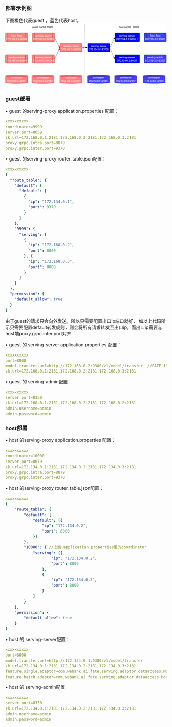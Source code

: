 ### 部署示例图
下图橙色代表guest ，蓝色代表host。  
![deploy](../img/Deploy.jpg)

### guest部署
•	guest 的serving-proxy application.properties 配置：  
```yml
xxxxxxxxxx
coordinator=9999 
server.port=8059
zk.url=172.168.0.1:2181,172.168.0.2:2181,172.168.0.3:2181
proxy.grpc.intra.port=8879
proxy.grpc.inter.port=9370
```
•	guest 的serving-proxy router_table.json配置：  
```yml
xxxxxxxxxx
{
  "route_table": {
    "default": {
      "default": [
        {
          "ip": "172.134.0.1",
          "port": 9370
        }
      ]
    },
    "9999": {
      "serving": [
        {
          "ip": "172.168.0.2",
          "port": 8000
        }, {
          "ip": "172.168.0.3",
          "port": 8000
        }
      ]
    }
  },
  "permission": {
    "default_allow": true
  }
}
```
由于guest的请求只会向外发送，所以只需要配置出口ip端口就好， 如以上代码所示只需要配置default转发规则，则会将所有请求转发至出口ip。而出口ip需要与host端proxy.grpc.inter.port对齐

•	guest 的 serving-server application.properties 配置： 
```yml
xxxxxxxxxx
port=8000
model.transfer.url=http://172.168.0.2:9380/v1/model/transfer  //FATE flow地址
zk.url=172.168.0.1:2181,172.168.0.2:2181,172.168.0.3:2181
``` 
•	guest 的 serving-admin配置
```yml
xxxxxxxxxx
server.port=8350
zk.url=172.168.0.1:2181,172.168.0.2:2181,172.168.0.2:2181
admin.username=admin
admin.password=admin

```

### host部署
•	host 的serving-proxy application.properties 配置：
```yml
xxxxxxxxxx
coordinator=10000 
server.port=8059
zk.url=172.134.0.1:2181,172.134.0.2:2181,172.134.0.3:2181
proxy.grpc.intra.port=8879
proxy.grpc.inter.port=9370
```
•	host 的serving-proxy router_table.json配置：
```yml
xxxxxxxxxx
{
    "route_table": {
        "default": {
            "default": [{
                "ip": "172.134.0.2",
                "port": 8000
            }]
        },
        "10000": { //上面 application properties里的coordinator
            "serving": [{
                    "ip": "172.134.0.2",
                    "port": 8000
                },
                {
                    "ip": "172.134.0.3",
                    "port": 8000
                }
            ]
        }
    },
    "permission": {
        "default_allow": true
    }
}

```

•	host 的 serving-server配置：
```yml
xxxxxxxxxx
port=8000
model.transfer.url=http://172.134.0.1:9380/v1/model/transfer
zk.url=172.134.0.1:2181,172.134.0.2:2181,172.134.0.3:2181
feature.single.adaptor=com.webank.ai.fate.serving.adaptor.dataaccess.MockAdapter
feature.batch.adaptor=com.webank.ai.fate.serving.adaptor.dataaccess.MockBatchAdapter
```

•	host 的 serving-admin配置
```yml
xxxxxxxxxx
server.port=8350
zk.url=172.134.0.1:2181,172.134.0.2:2181,172.134.0.3:2181
admin.username=admin
admin.password=admin

```